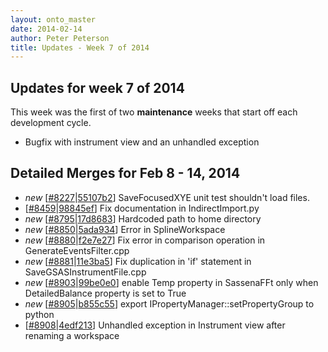 ```yaml
---
layout: onto_master
date: 2014-02-14
author: Peter Peterson
title: Updates - Week 7 of 2014
---
```

Updates for week 7 of 2014
--------------------------
This week was the first of two **maintenance** weeks that start 
off each development cycle.

* Bugfix with instrument view and an unhandled exception

Detailed Merges for Feb 8 - 14, 2014
------------------------------------
* *new* \[[#8227](http://trac.mantidproject.org/mantid/ticket/8227)|[55107b2](https://github.com/mantidproject/mantid/commit/55107b220692aceaa0be823ee192e42dd4f5ff39)\] SaveFocusedXYE unit test shouldn't load files.
* \[[#8459](http://trac.mantidproject.org/mantid/ticket/8459)|[98845ef](https://github.com/mantidproject/mantid/commit/98845ef6c0c7ac9329e3fc764431bd1844d253a9)\] Fix documentation in IndirectImport.py
* *new* \[[#8795](http://trac.mantidproject.org/mantid/ticket/8795)|[17d8683](https://github.com/mantidproject/mantid/commit/17d8683a8f07a9f9fa2767010712d5d07fc11abe)\] Hardcoded path to home directory
* *new* \[[#8850](http://trac.mantidproject.org/mantid/ticket/8850)|[5ada934](https://github.com/mantidproject/mantid/commit/5ada934459a12d9d0920e1a529adae9b18ab8042)\] Error in SplineWorkspace
* *new* \[[#8880](http://trac.mantidproject.org/mantid/ticket/8880)|[f2e7e27](https://github.com/mantidproject/mantid/commit/f2e7e2713503f8b559caf8d1a14f6973a5228f65)\] Fix error in comparison operation in GenerateEventsFilter.cpp
* *new* \[[#8881](http://trac.mantidproject.org/mantid/ticket/8881)|[11e3ba5](https://github.com/mantidproject/mantid/commit/11e3ba510c9a619a43a5b1d7cdaa2264b5ce86fa)\] Fix duplication in 'if' statement in SaveGSASInstrumentFile.cpp
* *new* \[[#8903](http://trac.mantidproject.org/mantid/ticket/8903)|[99be0e0](https://github.com/mantidproject/mantid/commit/99be0e057cd98da4be67e52b86217bb34f13fed9)\] enable Temp property in SassenaFFt only when DetailedBalance property is set to True
* *new* \[[#8905](http://trac.mantidproject.org/mantid/ticket/8905)|[b855c55](https://github.com/mantidproject/mantid/commit/b855c5561f7ed1c1f79511e7fdc35b9d8cef3c9c)\] export IPropertyManager::setPropertyGroup to python
* \[[#8908](http://trac.mantidproject.org/mantid/ticket/8908)|[4edf213](https://github.com/mantidproject/mantid/commit/4edf213957e82c4e2500e934f2306af0400bec14)\] Unhandled exception in Instrument view after renaming a workspace
